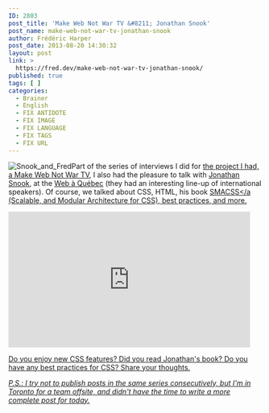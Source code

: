 ```yaml
---
ID: 2803
post_title: 'Make Web Not War TV &#8211; Jonathan Snook'
post_name: make-web-not-war-tv-jonathan-snook
author: Frédéric Harper
post_date: 2013-08-20 14:30:32
layout: post
link: >
  https://fred.dev/make-web-not-war-tv-jonathan-snook/
published: true
tags: [ ]
categories:
  - Brainer
  - English
  - FIX ANTIDOTE
  - FIX IMAGE
  - FIX LANGUAGE
  - FIX TAGS
  - FIX URL
---
```

<img alt="Snook_and_Fred" src="http://fred.dev/wp-content/uploads/2013/08/Snook_and_Fred.png"/>Part of the series of interviews I did for <a title="Make Web Not War TV – An unfinished project" href="https://fred.dev/make-web-not-war-tv-an-unfinished-project/">the project I had, a Make Web Not War TV</a>, I also had the pleasure to talk with <a href="https://snook.ca/" target="_blank" rel="noopener noreferrer">Jonathan Snook</a>, at the <a href="https://webaquebec.org/" target="_blank" rel="noopener noreferrer">Web à Québec</a> (they had an interesting line-up of international speakers). Of course, we talked about CSS, HTML, his book <a href="https://smacss.com/">SMACSS</a (Scalable, and Modular Architecture for CSS), best practices, and more.<div class="embed video YouTube"><iframe width="480" height="270" src="https://www.youtube.com/embed/WoJFewCRH1g?feature=oembed" frameborder="0" allowfullscreen></iframe></div><p>Do you enjoy new CSS features? Did you read Jonathan's book? Do you have any best practices for CSS? Share your thoughts.</p><em>P.S.: I try not to publish posts in the same series consecutively, but I'm in Toronto for a team offsite, and didn't have the time to write a more complete post for today.</em>